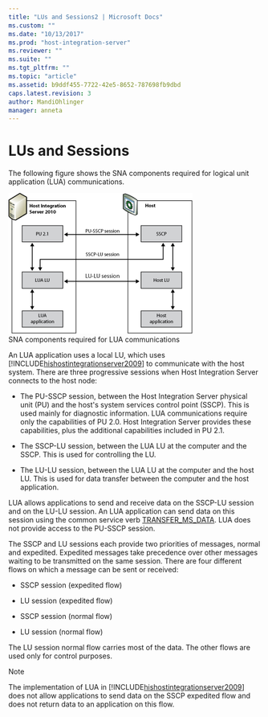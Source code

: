 ```yaml
---
title: "LUs and Sessions2 | Microsoft Docs"
ms.custom: ""
ms.date: "10/13/2017"
ms.prod: "host-integration-server"
ms.reviewer: ""
ms.suite: ""
ms.tgt_pltfrm: ""
ms.topic: "article"
ms.assetid: b9ddf455-7722-42e5-8652-787698fb9dbd
caps.latest.revision: 3
author: MandiOhlinger
manager: anneta
---
```

# LUs and Sessions
The following figure shows the SNA components required for logical unit application (LUA) communications.  
  
 ![](../core/media/lua1a.gif)  
SNA components required for LUA communications  
  
 An LUA application uses a local LU, which uses [!INCLUDE[hishostintegrationserver2009](../core/includes/hishostintegrationserver2009-md.md)] to communicate with the host system. There are three progressive sessions when Host Integration Server connects to the host node:  
  
-   The PU-SSCP session, between the Host Integration Server physical unit (PU) and the host's system services control point (SSCP). This is used mainly for diagnostic information. LUA communications require only the capabilities of PU 2.0. Host Integration Server provides these capabilities, plus the additional capabilities included in PU 2.1.  
  
-   The SSCP-LU session, between the LUA LU at the computer and the SSCP. This is used for controlling the LU.  
  
-   The LU-LU session, between the LUA LU at the computer and the host LU. This is used for data transfer between the computer and the host application.  
  
 LUA allows applications to send and receive data on the SSCP-LU session and on the LU-LU session. An LUA application can send data on this session using the common service verb [TRANSFER_MS_DATA](../Topic/TRANSFER_MS_DATA1.md). LUA does not provide access to the PU-SSCP session.  
  
 The SSCP and LU sessions each provide two priorities of messages, normal and expedited. Expedited messages take precedence over other messages waiting to be transmitted on the same session. There are four different flows on which a message can be sent or received:  
  
-   SSCP session (expedited flow)  
  
-   LU session (expedited flow)  
  
-   SSCP session (normal flow)  
  
-   LU session (normal flow)  
  
 The LU session normal flow carries most of the data. The other flows are used only for control purposes.  
  
> [!NOTE]
>  The implementation of LUA in [!INCLUDE[hishostintegrationserver2009](../core/includes/hishostintegrationserver2009-md.md)] does not allow applications to send data on the SSCP expedited flow and does not return data to an application on this flow.